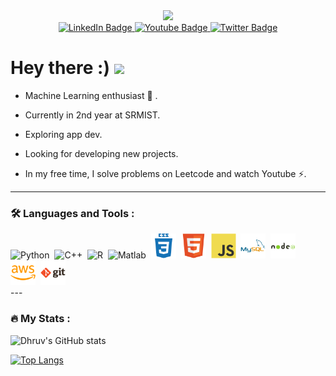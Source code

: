 <div id="header" align="center">
  <img src="https://media.giphy.com/media/f6hnhHkks8bk4jwjh3/giphy.gif" width="100"/>
</div>
<div id="badges" align="center">
  <a href="https://www.linkedin.com/in/dhruv-choudhary-b8b1a9229/">
    <img src="https://img.shields.io/badge/LinkedIn-blue?style=for-the-badge&logo=linkedin&logoColor=white" alt="LinkedIn Badge"/>
  </a>
  <a href="https://www.youtube.com/@dhruvchoudhary9560/about">
    <img src="https://img.shields.io/badge/YouTube-red?style=for-the-badge&logo=youtube&logoColor=white" alt="Youtube Badge"/>
  </a>
  <a href="https://twitter.com/dhruvch52">
    <img src="https://img.shields.io/badge/Twitter-blue?style=for-the-badge&logo=twitter&logoColor=white" alt="Twitter Badge"/>
  </a>
</div>
<h1>
  Hey there :)
  <img src="https://media.giphy.com/media/hvRJCLFzcasrR4ia7z/giphy.gif" width="30px"/>
</h1>

- Machine Learning enthusiast :robot: .

- Currently in 2nd year at SRMIST.

- Exploring app dev.

- Looking for developing new projects.

- In my free time, I solve problems on Leetcode and watch Youtube :zap:.
---

### :hammer_and_wrench: Languages and Tools :
<div>
  <img src="https://i0.wp.com/tinkercademy.com/wp-content/uploads/2018/04/python-icon.png?ssl=1"  title="Python" alt="Python" width="40" height="40"/>&nbsp;
  <img src="https://sdtimes.com/wp-content/uploads/2018/03/cpppp.png"  title="C++" alt="C++" width="40" height="40"/>&nbsp;
  <img src="https://www.bookofnetwork.com/images/code/images/r.jpg"  title="R" alt="R" width="40" height="40"/>&nbsp;
  <img src="https://banner2.cleanpng.com/20180703/yrf/kisspng-matlab-simulink-signal-processing-programming-lang-cube-island-online-survival-3d-5b3b394d2f1946.2068935715306079491929.jpg"  title="Matlab" alt="Matlab" width="40" height="40"/>&nbsp;
  <img src="https://github.com/devicons/devicon/blob/master/icons/css3/css3-plain-wordmark.svg"  title="CSS3" alt="CSS" width="40" height="40"/>&nbsp;
  <img src="https://github.com/devicons/devicon/blob/master/icons/html5/html5-original.svg" title="HTML5" alt="HTML" width="40" height="40"/>&nbsp;
  <img src="https://github.com/devicons/devicon/blob/master/icons/javascript/javascript-original.svg" title="JavaScript" alt="JavaScript" width="40" height="40"/>&nbsp;
  <img src="https://github.com/devicons/devicon/blob/master/icons/mysql/mysql-original-wordmark.svg" title="MySQL"  alt="MySQL" width="40" height="40"/>&nbsp;
  <img src="https://github.com/devicons/devicon/blob/master/icons/nodejs/nodejs-original-wordmark.svg" title="NodeJS" alt="NodeJS" width="40" height="40"/>&nbsp;
  <img src="https://github.com/devicons/devicon/blob/master/icons/amazonwebservices/amazonwebservices-plain-wordmark.svg" title="AWS" alt="AWS" width="40" height="40"/>&nbsp;
  <img src="https://github.com/devicons/devicon/blob/master/icons/git/git-original-wordmark.svg" title="Git" **alt="Git" width="40" height="40"/>
</div>
---

### :fire: My Stats :
![Dhruv's GitHub stats](https://github-readme-stats.vercel.app/api?username=Dhruvch1244&show_icons=true&theme=onedark)

[![Top Langs](https://github-readme-stats.vercel.app/api/top-langs/?username=Dhruvch1244&layout=compact)](https://github.com/anuraghazra/github-readme-stats)
<!---
Dhruvch1244/Dhruvch1244 is a ✨ special ✨ repository because its `README.md` (this file) appears on your GitHub profile.
You can click the Preview link to take a look at your changes.
--->

